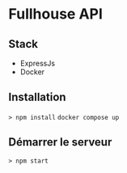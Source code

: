 # Fullhouse API

## Stack
* ExpressJs
* Docker

## Installation
`> npm install`
`docker compose up`

## Démarrer le serveur
`> npm start`